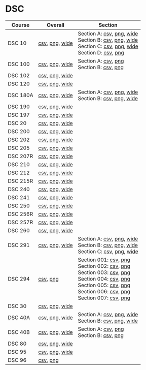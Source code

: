 # DSC

| Course | Overall | Section |
| ------ | ------- | ------- |
| DSC 10 | [csv](https://github.com/UCSD-Historical-Enrollment-Data/2023Fall/blob/main/overall/DSC%2010.csv), [png](https://raw.githubusercontent.com/UCSD-Historical-Enrollment-Data/2023Fall/main/plot_overall/DSC%2010.png), [wide](https://raw.githubusercontent.com/UCSD-Historical-Enrollment-Data/2023Fall/main/plot_overall_wide/DSC%2010.png) | Section A: [csv](https://github.com/UCSD-Historical-Enrollment-Data/2023Fall/blob/main/section/DSC%2010_A.csv), [png](https://raw.githubusercontent.com/UCSD-Historical-Enrollment-Data/2023Fall/main/plot_section/DSC%2010_A.png), [wide](https://raw.githubusercontent.com/UCSD-Historical-Enrollment-Data/2023Fall/main/plot_section_wide/DSC%2010_A.png)<br>Section B: [csv](https://github.com/UCSD-Historical-Enrollment-Data/2023Fall/blob/main/section/DSC%2010_B.csv), [png](https://raw.githubusercontent.com/UCSD-Historical-Enrollment-Data/2023Fall/main/plot_section/DSC%2010_B.png), [wide](https://raw.githubusercontent.com/UCSD-Historical-Enrollment-Data/2023Fall/main/plot_section_wide/DSC%2010_B.png)<br>Section C: [csv](https://github.com/UCSD-Historical-Enrollment-Data/2023Fall/blob/main/section/DSC%2010_C.csv), [png](https://raw.githubusercontent.com/UCSD-Historical-Enrollment-Data/2023Fall/main/plot_section/DSC%2010_C.png), [wide](https://raw.githubusercontent.com/UCSD-Historical-Enrollment-Data/2023Fall/main/plot_section_wide/DSC%2010_C.png)<br>Section D: [csv](https://github.com/UCSD-Historical-Enrollment-Data/2023Fall/blob/main/section/DSC%2010_D.csv), [png](https://raw.githubusercontent.com/UCSD-Historical-Enrollment-Data/2023Fall/main/plot_section/DSC%2010_D.png) |
| DSC 100 | [csv](https://github.com/UCSD-Historical-Enrollment-Data/2023Fall/blob/main/overall/DSC%20100.csv), [png](https://raw.githubusercontent.com/UCSD-Historical-Enrollment-Data/2023Fall/main/plot_overall/DSC%20100.png), [wide](https://raw.githubusercontent.com/UCSD-Historical-Enrollment-Data/2023Fall/main/plot_overall_wide/DSC%20100.png) | Section A: [csv](https://github.com/UCSD-Historical-Enrollment-Data/2023Fall/blob/main/section/DSC%20100_A.csv), [png](https://raw.githubusercontent.com/UCSD-Historical-Enrollment-Data/2023Fall/main/plot_section/DSC%20100_A.png)<br>Section B: [csv](https://github.com/UCSD-Historical-Enrollment-Data/2023Fall/blob/main/section/DSC%20100_B.csv), [png](https://raw.githubusercontent.com/UCSD-Historical-Enrollment-Data/2023Fall/main/plot_section/DSC%20100_B.png) |
| DSC 102 | [csv](https://github.com/UCSD-Historical-Enrollment-Data/2023Fall/blob/main/overall/DSC%20102.csv), [png](https://raw.githubusercontent.com/UCSD-Historical-Enrollment-Data/2023Fall/main/plot_overall/DSC%20102.png), [wide](https://raw.githubusercontent.com/UCSD-Historical-Enrollment-Data/2023Fall/main/plot_overall_wide/DSC%20102.png) |  |
| DSC 120 | [csv](https://github.com/UCSD-Historical-Enrollment-Data/2023Fall/blob/main/overall/DSC%20120.csv), [png](https://raw.githubusercontent.com/UCSD-Historical-Enrollment-Data/2023Fall/main/plot_overall/DSC%20120.png), [wide](https://raw.githubusercontent.com/UCSD-Historical-Enrollment-Data/2023Fall/main/plot_overall_wide/DSC%20120.png) |  |
| DSC 180A | [csv](https://github.com/UCSD-Historical-Enrollment-Data/2023Fall/blob/main/overall/DSC%20180A.csv), [png](https://raw.githubusercontent.com/UCSD-Historical-Enrollment-Data/2023Fall/main/plot_overall/DSC%20180A.png), [wide](https://raw.githubusercontent.com/UCSD-Historical-Enrollment-Data/2023Fall/main/plot_overall_wide/DSC%20180A.png) | Section A: [csv](https://github.com/UCSD-Historical-Enrollment-Data/2023Fall/blob/main/section/DSC%20180A_A.csv), [png](https://raw.githubusercontent.com/UCSD-Historical-Enrollment-Data/2023Fall/main/plot_section/DSC%20180A_A.png), [wide](https://raw.githubusercontent.com/UCSD-Historical-Enrollment-Data/2023Fall/main/plot_section_wide/DSC%20180A_A.png)<br>Section B: [csv](https://github.com/UCSD-Historical-Enrollment-Data/2023Fall/blob/main/section/DSC%20180A_B.csv), [png](https://raw.githubusercontent.com/UCSD-Historical-Enrollment-Data/2023Fall/main/plot_section/DSC%20180A_B.png), [wide](https://raw.githubusercontent.com/UCSD-Historical-Enrollment-Data/2023Fall/main/plot_section_wide/DSC%20180A_B.png) |
| DSC 190 | [csv](https://github.com/UCSD-Historical-Enrollment-Data/2023Fall/blob/main/overall/DSC%20190.csv), [png](https://raw.githubusercontent.com/UCSD-Historical-Enrollment-Data/2023Fall/main/plot_overall/DSC%20190.png), [wide](https://raw.githubusercontent.com/UCSD-Historical-Enrollment-Data/2023Fall/main/plot_overall_wide/DSC%20190.png) |  |
| DSC 197 | [csv](https://github.com/UCSD-Historical-Enrollment-Data/2023Fall/blob/main/overall/DSC%20197.csv), [png](https://raw.githubusercontent.com/UCSD-Historical-Enrollment-Data/2023Fall/main/plot_overall/DSC%20197.png), [wide](https://raw.githubusercontent.com/UCSD-Historical-Enrollment-Data/2023Fall/main/plot_overall_wide/DSC%20197.png) |  |
| DSC 20 | [csv](https://github.com/UCSD-Historical-Enrollment-Data/2023Fall/blob/main/overall/DSC%2020.csv), [png](https://raw.githubusercontent.com/UCSD-Historical-Enrollment-Data/2023Fall/main/plot_overall/DSC%2020.png), [wide](https://raw.githubusercontent.com/UCSD-Historical-Enrollment-Data/2023Fall/main/plot_overall_wide/DSC%2020.png) |  |
| DSC 200 | [csv](https://github.com/UCSD-Historical-Enrollment-Data/2023Fall/blob/main/overall/DSC%20200.csv), [png](https://raw.githubusercontent.com/UCSD-Historical-Enrollment-Data/2023Fall/main/plot_overall/DSC%20200.png), [wide](https://raw.githubusercontent.com/UCSD-Historical-Enrollment-Data/2023Fall/main/plot_overall_wide/DSC%20200.png) |  |
| DSC 202 | [csv](https://github.com/UCSD-Historical-Enrollment-Data/2023Fall/blob/main/overall/DSC%20202.csv), [png](https://raw.githubusercontent.com/UCSD-Historical-Enrollment-Data/2023Fall/main/plot_overall/DSC%20202.png), [wide](https://raw.githubusercontent.com/UCSD-Historical-Enrollment-Data/2023Fall/main/plot_overall_wide/DSC%20202.png) |  |
| DSC 205 | [csv](https://github.com/UCSD-Historical-Enrollment-Data/2023Fall/blob/main/overall/DSC%20205.csv), [png](https://raw.githubusercontent.com/UCSD-Historical-Enrollment-Data/2023Fall/main/plot_overall/DSC%20205.png), [wide](https://raw.githubusercontent.com/UCSD-Historical-Enrollment-Data/2023Fall/main/plot_overall_wide/DSC%20205.png) |  |
| DSC 207R | [csv](https://github.com/UCSD-Historical-Enrollment-Data/2023Fall/blob/main/overall/DSC%20207R.csv), [png](https://raw.githubusercontent.com/UCSD-Historical-Enrollment-Data/2023Fall/main/plot_overall/DSC%20207R.png), [wide](https://raw.githubusercontent.com/UCSD-Historical-Enrollment-Data/2023Fall/main/plot_overall_wide/DSC%20207R.png) |  |
| DSC 210 | [csv](https://github.com/UCSD-Historical-Enrollment-Data/2023Fall/blob/main/overall/DSC%20210.csv), [png](https://raw.githubusercontent.com/UCSD-Historical-Enrollment-Data/2023Fall/main/plot_overall/DSC%20210.png), [wide](https://raw.githubusercontent.com/UCSD-Historical-Enrollment-Data/2023Fall/main/plot_overall_wide/DSC%20210.png) |  |
| DSC 212 | [csv](https://github.com/UCSD-Historical-Enrollment-Data/2023Fall/blob/main/overall/DSC%20212.csv), [png](https://raw.githubusercontent.com/UCSD-Historical-Enrollment-Data/2023Fall/main/plot_overall/DSC%20212.png), [wide](https://raw.githubusercontent.com/UCSD-Historical-Enrollment-Data/2023Fall/main/plot_overall_wide/DSC%20212.png) |  |
| DSC 215R | [csv](https://github.com/UCSD-Historical-Enrollment-Data/2023Fall/blob/main/overall/DSC%20215R.csv), [png](https://raw.githubusercontent.com/UCSD-Historical-Enrollment-Data/2023Fall/main/plot_overall/DSC%20215R.png), [wide](https://raw.githubusercontent.com/UCSD-Historical-Enrollment-Data/2023Fall/main/plot_overall_wide/DSC%20215R.png) |  |
| DSC 240 | [csv](https://github.com/UCSD-Historical-Enrollment-Data/2023Fall/blob/main/overall/DSC%20240.csv), [png](https://raw.githubusercontent.com/UCSD-Historical-Enrollment-Data/2023Fall/main/plot_overall/DSC%20240.png), [wide](https://raw.githubusercontent.com/UCSD-Historical-Enrollment-Data/2023Fall/main/plot_overall_wide/DSC%20240.png) |  |
| DSC 241 | [csv](https://github.com/UCSD-Historical-Enrollment-Data/2023Fall/blob/main/overall/DSC%20241.csv), [png](https://raw.githubusercontent.com/UCSD-Historical-Enrollment-Data/2023Fall/main/plot_overall/DSC%20241.png), [wide](https://raw.githubusercontent.com/UCSD-Historical-Enrollment-Data/2023Fall/main/plot_overall_wide/DSC%20241.png) |  |
| DSC 250 | [csv](https://github.com/UCSD-Historical-Enrollment-Data/2023Fall/blob/main/overall/DSC%20250.csv), [png](https://raw.githubusercontent.com/UCSD-Historical-Enrollment-Data/2023Fall/main/plot_overall/DSC%20250.png), [wide](https://raw.githubusercontent.com/UCSD-Historical-Enrollment-Data/2023Fall/main/plot_overall_wide/DSC%20250.png) |  |
| DSC 256R | [csv](https://github.com/UCSD-Historical-Enrollment-Data/2023Fall/blob/main/overall/DSC%20256R.csv), [png](https://raw.githubusercontent.com/UCSD-Historical-Enrollment-Data/2023Fall/main/plot_overall/DSC%20256R.png), [wide](https://raw.githubusercontent.com/UCSD-Historical-Enrollment-Data/2023Fall/main/plot_overall_wide/DSC%20256R.png) |  |
| DSC 257R | [csv](https://github.com/UCSD-Historical-Enrollment-Data/2023Fall/blob/main/overall/DSC%20257R.csv), [png](https://raw.githubusercontent.com/UCSD-Historical-Enrollment-Data/2023Fall/main/plot_overall/DSC%20257R.png), [wide](https://raw.githubusercontent.com/UCSD-Historical-Enrollment-Data/2023Fall/main/plot_overall_wide/DSC%20257R.png) |  |
| DSC 260 | [csv](https://github.com/UCSD-Historical-Enrollment-Data/2023Fall/blob/main/overall/DSC%20260.csv), [png](https://raw.githubusercontent.com/UCSD-Historical-Enrollment-Data/2023Fall/main/plot_overall/DSC%20260.png), [wide](https://raw.githubusercontent.com/UCSD-Historical-Enrollment-Data/2023Fall/main/plot_overall_wide/DSC%20260.png) |  |
| DSC 291 | [csv](https://github.com/UCSD-Historical-Enrollment-Data/2023Fall/blob/main/overall/DSC%20291.csv), [png](https://raw.githubusercontent.com/UCSD-Historical-Enrollment-Data/2023Fall/main/plot_overall/DSC%20291.png), [wide](https://raw.githubusercontent.com/UCSD-Historical-Enrollment-Data/2023Fall/main/plot_overall_wide/DSC%20291.png) | Section A: [csv](https://github.com/UCSD-Historical-Enrollment-Data/2023Fall/blob/main/section/DSC%20291_A.csv), [png](https://raw.githubusercontent.com/UCSD-Historical-Enrollment-Data/2023Fall/main/plot_section/DSC%20291_A.png), [wide](https://raw.githubusercontent.com/UCSD-Historical-Enrollment-Data/2023Fall/main/plot_section_wide/DSC%20291_A.png)<br>Section B: [csv](https://github.com/UCSD-Historical-Enrollment-Data/2023Fall/blob/main/section/DSC%20291_B.csv), [png](https://raw.githubusercontent.com/UCSD-Historical-Enrollment-Data/2023Fall/main/plot_section/DSC%20291_B.png), [wide](https://raw.githubusercontent.com/UCSD-Historical-Enrollment-Data/2023Fall/main/plot_section_wide/DSC%20291_B.png)<br>Section C: [csv](https://github.com/UCSD-Historical-Enrollment-Data/2023Fall/blob/main/section/DSC%20291_C.csv), [png](https://raw.githubusercontent.com/UCSD-Historical-Enrollment-Data/2023Fall/main/plot_section/DSC%20291_C.png), [wide](https://raw.githubusercontent.com/UCSD-Historical-Enrollment-Data/2023Fall/main/plot_section_wide/DSC%20291_C.png) |
| DSC 294 | [csv](https://github.com/UCSD-Historical-Enrollment-Data/2023Fall/blob/main/overall/DSC%20294.csv), [png](https://raw.githubusercontent.com/UCSD-Historical-Enrollment-Data/2023Fall/main/plot_overall/DSC%20294.png) | Section 001: [csv](https://github.com/UCSD-Historical-Enrollment-Data/2023Fall/blob/main/section/DSC%20294_001.csv), [png](https://raw.githubusercontent.com/UCSD-Historical-Enrollment-Data/2023Fall/main/plot_section/DSC%20294_001.png)<br>Section 002: [csv](https://github.com/UCSD-Historical-Enrollment-Data/2023Fall/blob/main/section/DSC%20294_002.csv), [png](https://raw.githubusercontent.com/UCSD-Historical-Enrollment-Data/2023Fall/main/plot_section/DSC%20294_002.png)<br>Section 003: [csv](https://github.com/UCSD-Historical-Enrollment-Data/2023Fall/blob/main/section/DSC%20294_003.csv), [png](https://raw.githubusercontent.com/UCSD-Historical-Enrollment-Data/2023Fall/main/plot_section/DSC%20294_003.png)<br>Section 004: [csv](https://github.com/UCSD-Historical-Enrollment-Data/2023Fall/blob/main/section/DSC%20294_004.csv), [png](https://raw.githubusercontent.com/UCSD-Historical-Enrollment-Data/2023Fall/main/plot_section/DSC%20294_004.png)<br>Section 005: [csv](https://github.com/UCSD-Historical-Enrollment-Data/2023Fall/blob/main/section/DSC%20294_005.csv), [png](https://raw.githubusercontent.com/UCSD-Historical-Enrollment-Data/2023Fall/main/plot_section/DSC%20294_005.png)<br>Section 006: [csv](https://github.com/UCSD-Historical-Enrollment-Data/2023Fall/blob/main/section/DSC%20294_006.csv), [png](https://raw.githubusercontent.com/UCSD-Historical-Enrollment-Data/2023Fall/main/plot_section/DSC%20294_006.png)<br>Section 007: [csv](https://github.com/UCSD-Historical-Enrollment-Data/2023Fall/blob/main/section/DSC%20294_007.csv), [png](https://raw.githubusercontent.com/UCSD-Historical-Enrollment-Data/2023Fall/main/plot_section/DSC%20294_007.png) |
| DSC 30 | [csv](https://github.com/UCSD-Historical-Enrollment-Data/2023Fall/blob/main/overall/DSC%2030.csv), [png](https://raw.githubusercontent.com/UCSD-Historical-Enrollment-Data/2023Fall/main/plot_overall/DSC%2030.png), [wide](https://raw.githubusercontent.com/UCSD-Historical-Enrollment-Data/2023Fall/main/plot_overall_wide/DSC%2030.png) |  |
| DSC 40A | [csv](https://github.com/UCSD-Historical-Enrollment-Data/2023Fall/blob/main/overall/DSC%2040A.csv), [png](https://raw.githubusercontent.com/UCSD-Historical-Enrollment-Data/2023Fall/main/plot_overall/DSC%2040A.png), [wide](https://raw.githubusercontent.com/UCSD-Historical-Enrollment-Data/2023Fall/main/plot_overall_wide/DSC%2040A.png) | Section A: [csv](https://github.com/UCSD-Historical-Enrollment-Data/2023Fall/blob/main/section/DSC%2040A_A.csv), [png](https://raw.githubusercontent.com/UCSD-Historical-Enrollment-Data/2023Fall/main/plot_section/DSC%2040A_A.png), [wide](https://raw.githubusercontent.com/UCSD-Historical-Enrollment-Data/2023Fall/main/plot_section_wide/DSC%2040A_A.png)<br>Section B: [csv](https://github.com/UCSD-Historical-Enrollment-Data/2023Fall/blob/main/section/DSC%2040A_B.csv), [png](https://raw.githubusercontent.com/UCSD-Historical-Enrollment-Data/2023Fall/main/plot_section/DSC%2040A_B.png), [wide](https://raw.githubusercontent.com/UCSD-Historical-Enrollment-Data/2023Fall/main/plot_section_wide/DSC%2040A_B.png) |
| DSC 40B | [csv](https://github.com/UCSD-Historical-Enrollment-Data/2023Fall/blob/main/overall/DSC%2040B.csv), [png](https://raw.githubusercontent.com/UCSD-Historical-Enrollment-Data/2023Fall/main/plot_overall/DSC%2040B.png), [wide](https://raw.githubusercontent.com/UCSD-Historical-Enrollment-Data/2023Fall/main/plot_overall_wide/DSC%2040B.png) | Section A: [csv](https://github.com/UCSD-Historical-Enrollment-Data/2023Fall/blob/main/section/DSC%2040B_A.csv), [png](https://raw.githubusercontent.com/UCSD-Historical-Enrollment-Data/2023Fall/main/plot_section/DSC%2040B_A.png)<br>Section B: [csv](https://github.com/UCSD-Historical-Enrollment-Data/2023Fall/blob/main/section/DSC%2040B_B.csv), [png](https://raw.githubusercontent.com/UCSD-Historical-Enrollment-Data/2023Fall/main/plot_section/DSC%2040B_B.png) |
| DSC 80 | [csv](https://github.com/UCSD-Historical-Enrollment-Data/2023Fall/blob/main/overall/DSC%2080.csv), [png](https://raw.githubusercontent.com/UCSD-Historical-Enrollment-Data/2023Fall/main/plot_overall/DSC%2080.png), [wide](https://raw.githubusercontent.com/UCSD-Historical-Enrollment-Data/2023Fall/main/plot_overall_wide/DSC%2080.png) |  |
| DSC 95 | [csv](https://github.com/UCSD-Historical-Enrollment-Data/2023Fall/blob/main/overall/DSC%2095.csv), [png](https://raw.githubusercontent.com/UCSD-Historical-Enrollment-Data/2023Fall/main/plot_overall/DSC%2095.png), [wide](https://raw.githubusercontent.com/UCSD-Historical-Enrollment-Data/2023Fall/main/plot_overall_wide/DSC%2095.png) |  |
| DSC 96 | [csv](https://github.com/UCSD-Historical-Enrollment-Data/2023Fall/blob/main/overall/DSC%2096.csv), [png](https://raw.githubusercontent.com/UCSD-Historical-Enrollment-Data/2023Fall/main/plot_overall/DSC%2096.png) |  |

